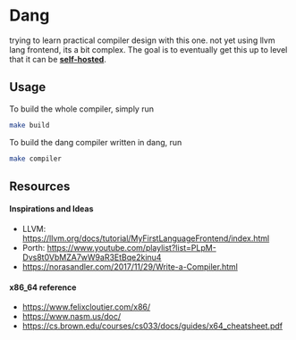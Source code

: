 # Dang

trying to learn practical compiler design with this one.
not yet using llvm lang frontend, its a bit complex.
The goal is to eventually get this up to level that it can be **[self-hosted](https://en.wikipedia.org/wiki/Self-hosting_(compilers))**.

## Usage

To build the whole compiler, simply run
```bash
make build
```

To build the dang compiler written in dang, run
```bash
make compiler
```

## Resources

#### Inspirations and Ideas
- LLVM: https://llvm.org/docs/tutorial/MyFirstLanguageFrontend/index.html
- Porth: https://www.youtube.com/playlist?list=PLpM-Dvs8t0VbMZA7wW9aR3EtBqe2kinu4
- https://norasandler.com/2017/11/29/Write-a-Compiler.html

#### x86_64 reference
- https://www.felixcloutier.com/x86/
- https://www.nasm.us/doc/
- https://cs.brown.edu/courses/cs033/docs/guides/x64_cheatsheet.pdf

